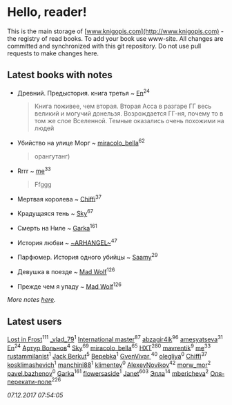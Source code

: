 # Hello, reader!
This is the main storage of [www.knigopis.com](http://www.knigopis.com) - the registry of read books.
To add your book use www-site. All changes are committed and synchronized with this git repository.
Do not use pull requests to make changes here.


## Latest books with notes
* Древний. Предыстория. книга третья ~ [En](users/333/333646551-vkontakte)<sup>24</sup>
    > Книга поживее, чем вторая. Вторая Асса в разгаре ГГ весь великий и могучий донельзя. Возрождается ГГ-ня, почему то в том же слое Вселенной. Темные оказались очень похожими на людей

* Убийство на улице Морг ~ [miracolo_bella](users/180/180139283-vkontakte)<sup>62</sup>
    > орангутанг)

* Rrrr ~ [me](users/381/381417697-yandex)<sup>33</sup>
    > Ffggg

* Мертвая королева ~ [Chiffi](users/105/105831994080785626680-google)<sup>37</sup>

* Крадущаяся тень ~ [Sky](users/118/118049897850017649660-google)<sup>67</sup>

* Смерть на Ниле ~ [Garka](users/115/115753719718250012620-google)<sup>161</sup>

* История любви ~ [~ARHANGEL~](users/642/64251996-vkontakte)<sup>47</sup>

* Парфюмер. История одного убийцы ~ [Saamy](users/115/115226508-vkontakte)<sup>29</sup>

* Девушка в поезде ~ [Mad Wolf](users/947/94738840-vkontakte)<sup>126</sup>

* Прежде чем я упаду ~ [Mad Wolf](users/947/94738840-vkontakte)<sup>126</sup>


_More notes [here](latest_books_with_notes.md)._


## Latest users
[Lost in Frost](users/103/103293621948650602575-google)<sup>111</sup> 
[_vlad_79](users/396/396799852-vkontakte)<sup>1</sup> 
[International master](users/741/74140988-vkontakte)<sup>87</sup> 
[abzagir4ik](users/362/3621623-vkontakte)<sup>96</sup> 
[amesyatseva](users/335/3358937-vkontakte)<sup>31</sup> 
[En](users/333/333646551-vkontakte)<sup>24</sup> 
[Артур Вольнов](users/225/225880893-vkontakte)<sup>4</sup> 
[Sky](users/118/118049897850017649660-google)<sup>69</sup> 
[miracolo_bella](users/180/180139283-vkontakte)<sup>65</sup> 
[HXT](users/100/100002563462782-facebook)<sup>280</sup> 
[mavrentik](users/200/200666735-vkontakte)<sup>9</sup> 
[me](users/381/381417697-yandex)<sup>33</sup> 
[rustammilanist](users/439/439343791-vkontakte)<sup>1</sup> 
[Jack Berkut](users/323/323667452-vkontakte)<sup>5</sup> 
[Bepebka](users/238/238356806-vkontakte)<sup>1</sup> 
[GvenVivar ](users/158/158266434925901-facebook)<sup>40</sup> 
[olegliya](users/354/354111412-vkontakte)<sup>0</sup> 
[Chiffi](users/105/105831994080785626680-google)<sup>37</sup> 
[kosklimashevich](users/431/4318686540-instagram)<sup>1</sup> 
[manchini88](users/433/43338777-vkontakte)<sup>1</sup> 
[klimentev](users/102/102381017814242296130-google)<sup>0</sup> 
[AlexeyNovikov](users/170/170278332-vkontakte)<sup>42</sup> 
[morw_mor](users/295/295913564-vkontakte)<sup>2</sup> 
[pavel.bazhenov](users/119/11953277-vkontakte)<sup>0</sup> 
[Garka](users/115/115753719718250012620-google)<sup>161</sup> 
[flowersaside](users/208/208860954-vkontakte)<sup>1</sup> 
[Janet](users/108/108113656204404967440-google)<sup>603</sup> 
[Элла](users/100/1002037069862545-facebook)<sup>14</sup> 
[mbericheva](users/191/191788437-vkontakte)<sup>2</sup> 
[Оля-перекати-поле](users/108/10848515355906827860-mailru)<sup>226</sup> 


_07.12.2017 07:54:05_

